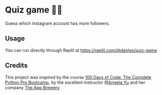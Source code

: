# Quiz game 🔺🔻

Guess which instagram account has more followers.

## Usage

You can run directly through Replit at https://replit.com/@danlgs/quiz-game

## Credits
This project was inspired by the course [100 Days of Code: The Complete Python Pro Bootcamp](https://www.udemy.com/course/100-days-of-code/), by the excellent instructor [@Angela Yu](https://github.com/angelabauer) and her company [The App Brewery](https://appbrewery.com/)
